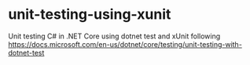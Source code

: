 # unit-testing-using-xunit
Unit testing C# in .NET Core using dotnet test and xUnit following https://docs.microsoft.com/en-us/dotnet/core/testing/unit-testing-with-dotnet-test
